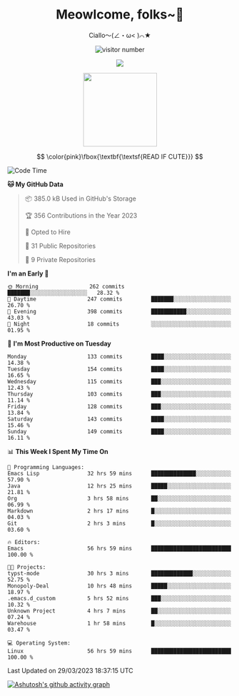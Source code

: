 <div align="center">
  <h1>Meowlcome, folks~👋</h1>
  <p>Ciallo～(∠・ω< )⌒★</p>
</div>

<p align="center">
  <img src="https://count.getloli.com/get/@Ziqi-Yang?theme=rule34" alt="visitor number" />
</p>

<p align="center">
  <img src="https://skillicons.dev/icons?i=rust,c,py,flutter,go,java,js,bash,linux,emacs" />
</p>
<p align="center">
  <img height="165" src="https://github-readme-stats.vercel.app/api?username=Ziqi-Yang&show_icons=true&include_all_commits=true&hide_border=true" />
</p>

$$
\color{pink}\fbox{\textbf{\textsf{READ IF CUTE}}}
$$

<!--START_SECTION:waka-->
![Code Time](http://img.shields.io/badge/Code%20Time-788%20hrs%2011%20mins-blue)

**🐱 My GitHub Data** 

> 📦 385.0 kB Used in GitHub's Storage 
 > 
> 🏆 356 Contributions in the Year 2023
 > 
> 💼 Opted to Hire
 > 
> 📜 31 Public Repositories 
 > 
> 🔑 9 Private Repositories 
 > 
**I'm an Early 🐤** 

```text
🌞 Morning                262 commits         ███████░░░░░░░░░░░░░░░░░░   28.32 % 
🌆 Daytime                247 commits         ███████░░░░░░░░░░░░░░░░░░   26.70 % 
🌃 Evening                398 commits         ███████████░░░░░░░░░░░░░░   43.03 % 
🌙 Night                  18 commits          ░░░░░░░░░░░░░░░░░░░░░░░░░   01.95 % 
```
📅 **I'm Most Productive on Tuesday** 

```text
Monday                   133 commits         ████░░░░░░░░░░░░░░░░░░░░░   14.38 % 
Tuesday                  154 commits         ████░░░░░░░░░░░░░░░░░░░░░   16.65 % 
Wednesday                115 commits         ███░░░░░░░░░░░░░░░░░░░░░░   12.43 % 
Thursday                 103 commits         ███░░░░░░░░░░░░░░░░░░░░░░   11.14 % 
Friday                   128 commits         ███░░░░░░░░░░░░░░░░░░░░░░   13.84 % 
Saturday                 143 commits         ████░░░░░░░░░░░░░░░░░░░░░   15.46 % 
Sunday                   149 commits         ████░░░░░░░░░░░░░░░░░░░░░   16.11 % 
```


📊 **This Week I Spent My Time On** 

```text
💬 Programming Languages: 
Emacs Lisp               32 hrs 59 mins      ██████████████░░░░░░░░░░░   57.90 % 
Java                     12 hrs 25 mins      █████░░░░░░░░░░░░░░░░░░░░   21.81 % 
Org                      3 hrs 58 mins       ██░░░░░░░░░░░░░░░░░░░░░░░   06.99 % 
Markdown                 2 hrs 17 mins       █░░░░░░░░░░░░░░░░░░░░░░░░   04.03 % 
Git                      2 hrs 3 mins        █░░░░░░░░░░░░░░░░░░░░░░░░   03.60 % 

🔥 Editors: 
Emacs                    56 hrs 59 mins      █████████████████████████   100.00 % 

🐱‍💻 Projects: 
typst-mode               30 hrs 3 mins       █████████████░░░░░░░░░░░░   52.75 % 
Monopoly-Deal            10 hrs 48 mins      █████░░░░░░░░░░░░░░░░░░░░   18.97 % 
.emacs.d_custom          5 hrs 52 mins       ███░░░░░░░░░░░░░░░░░░░░░░   10.32 % 
Unknown Project          4 hrs 7 mins        ██░░░░░░░░░░░░░░░░░░░░░░░   07.24 % 
Warehouse                1 hr 58 mins        █░░░░░░░░░░░░░░░░░░░░░░░░   03.47 % 

💻 Operating System: 
Linux                    56 hrs 59 mins      █████████████████████████   100.00 % 
```


 Last Updated on 29/03/2023 18:37:15 UTC
<!--END_SECTION:waka-->


[![Ashutosh's github activity graph](https://github-readme-activity-graph.cyclic.app/graph?username=Ziqi-Yang&theme=github)](https://github.com/ashutosh00710/github-readme-activity-graph)
